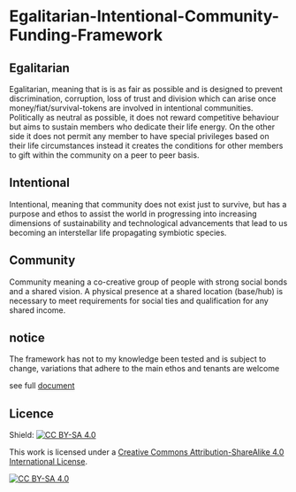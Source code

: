 # Egalitarian-Intentional-Community-Funding-Framework

## Egalitarian
Egalitarian, meaning that is is as fair as possible and is designed to prevent discrimination, corruption, loss of trust and division which can arise once money/fiat/survival-tokens are involved in intentional communities. Politically as neutral as possible, it does not reward competitive behaviour but aims to sustain members who dedicate their life energy. On the other side it does not permit any member to have special privileges based on their life circumstances instead it creates the conditions for other members to gift within the community on a peer to peer basis.

## Intentional
Intentional, meaning that community does not exist just to survive, but has a purpose and ethos to assist the world in progressing into increasing dimensions of sustainability and technological advancements that lead to us becoming an interstellar life propagating symbiotic species.

## Community
Community meaning a co-creative group of people with strong social bonds and a shared vision. A physical presence at a shared location (base/hub) is necessary to meet requirements for social ties and qualification for any shared income.

## notice
The framework has not to my knowledge been tested and is subject to change, variations that adhere to the main ethos and tenants are welcome

see full [document](https://github.com/instagaian/Egalitarian-Intentional-Community-Funding-Framework/blob/master/egalitarian%20comunity%20funding%20framework_v1.1.pdf) 

## Licence

Shield: [![CC BY-SA 4.0][cc-by-sa-shield]][cc-by-sa]

This work is licensed under a [Creative Commons Attribution-ShareAlike 4.0
International License][cc-by-sa].

[![CC BY-SA 4.0][cc-by-sa-image]][cc-by-sa]

[cc-by-sa]: http://creativecommons.org/licenses/by-sa/4.0/
[cc-by-sa-image]: https://licensebuttons.net/l/by-sa/4.0/88x31.png
[cc-by-sa-shield]: https://img.shields.io/badge/License-CC%20BY--SA%204.0-lightgrey.svg
